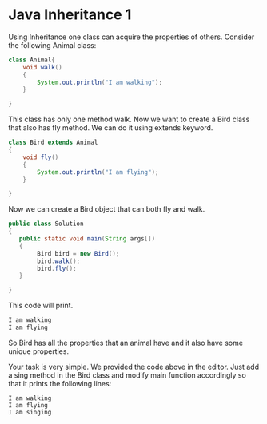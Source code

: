 # Java Inheritance 1
Using Inheritance one class can acquire the properties of others. Consider the following Animal class:

```java
class Animal{
    void walk()
    {
        System.out.println("I am walking");
    }

}
```

This class has only one method walk. Now we want to create a Bird class that also has fly method. We can do it using extends keyword.

```java
class Bird extends Animal
{
    void fly()
    {
        System.out.println("I am flying");
    }

}
```

Now we can create a Bird object that can both fly and walk.

```java
public class Solution
{
   public static void main(String args[])
   {
        Bird bird = new Bird();
        bird.walk();
        bird.fly();
   }

}
```

This code will print.

```java
I am walking
I am flying
```

So Bird has all the properties that an animal have and it also have some unique properties.

Your task is very simple. We provided the code above in the editor. Just add a sing method in the Bird class and modify main function accordingly so that it prints the following lines:

```
I am walking
I am flying
I am singing
```
